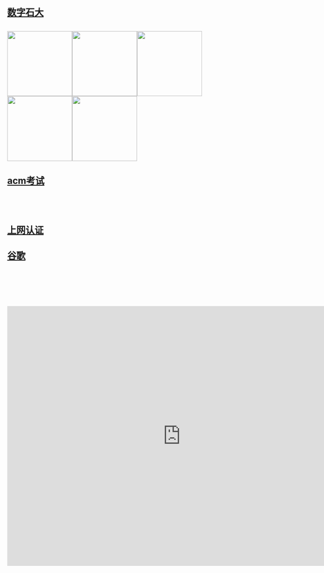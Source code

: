 <!doctype html>
<html>
<head>
<meta http-equiv="Content-Type" content="text/html; charset=utf-8" />
<title>BSKING</title>
<meta charset="gb2312">
<meta charset="iso-8859-1" />
<style>
iframe{
 width:800px;
 height:600px;
 border:none;
 }
 </style>
 <meta http-equiv="refresh" content="10" />
</head>

<body  background="../../Pictures/壁纸/a'fe'fepsb.webp">
<h2><a href="http://cas.upc.edu.cn/cas/login" target="_blank">数字石大</a></h2>
<h2><a href="http://icpc.upc.edu.cn/loginpage.php" target="_blank"><img src="http://m.qpic.cn/psc?/V12UAMRI2mMdfh/F1H7YF3BXM1Q*sygiHZL4S5l74eI3sL0RWx1qB.JbKB0K9V11Mr0mjpGUWcBdf51Zc8iX8ybmDbr8mK5LTcGPq4OQXIqI3P2O0VsEfaVMhk!/b&bo=hABwAAAAAAARF9Q!&rf=viewer_4" width="150"></a><a href="http://ibc.computer.upc.edu.cn/" target="_blank"><img src="http://m.qpic.cn/psc?/V12UAMRI2mMdfh/F1H7YF3BXM1Q*sygiHZL4RA8IPiDOUkALGVX.HUdft5RTMpIQUh.NWS5lgjpS.08No.hGacSnoUOceJUs.2nYIsAGE7XjQTMdoGqXxchAbk!/a&bo=iACFAAAAAAADFz8!&rf=viewer_0&t=5" width="150"></a><a href="http://www.zhihuishu.com"  target="_blank"><img src="http://m.qpic.cn/psc?/V12UAMRI3v0HBr/F1H7YF3BXM1Q*sygiHZL4dvwkWd8qqHePjaxFRuYcwVpoZVzUAjc5FE9tjw1CS.FlGy4zk99YGtlGnCD.iEcfvCyy2RWGl1tG2FvVm*ASpY!/b&bo=kQCQAAAAAAADFzM!&rf=viewer_4" width="150" ></a><a href="http://www.baidu.com" target="_blank"><img src="http://m.qpic.cn/psc?/V12UAMRI3v0HBr/F1H7YF3BXM1Q*sygiHZL4c67EsmdddL1V81mH8fYILM3GtBHLEjLvIC21ebLzCSoHC35zIzP8HX.auX39*XZ4afbqMeC8uLvoX5qMQiVDbc!/b&bo=ggB*AAAAAAADB98!&rf=viewer_4" width="150"></a><a href="http://www.4399.com/flash/203517_4.htm" target="_blank"><img src="http://m.qpic.cn/psc?/V12UAMRI2mMdfh/F1H7YF3BXM1Q*sygiHZL4TpkVFAfLY9hXVrwTmNHkbTvJ54dCSlYTsGo9Gta.GbN7ytSslDfTlSl3X*7j20*B*XeNLV62O2qHE7.LpoeakQ!/b&bo=zgHQAQAAAAADNww!&rf=viewer_4" width="150"></a></h2>
<h2><a href="http://121.251.254.214/cpp/loginpage.php" target="_blank">acm考试</a></h2>
<h2>&nbsp;</h2>



<h2><a href="http://www.gstatic.com/generate_204" target="_blank">上网认证</a></h2>
<p><!--<map name="Map">
    <area shape="rect" coords="1,7,130,126" href="#http://www.baidu.com" target="_blank">
  </map>--><!--<map name="Map2">
    <area shape="rect" coords="1,-3,67,63" href="#">
    <area shape="rect" coords="368,314,959,826" href="#https://www.zhihuishu.com/" target="_blank">
  </map>-->
<p>
<h2><a href="google.com.hk" target="_blank">谷歌</a></h2>
<h2>&nbsp;</h2>
<p>&nbsp;</p>
<iframe src="http://www.baidu.com"></iframe>
<p>&nbsp;</p>
<p>&nbsp;</p>
<p>&nbsp;</p>
<p>&nbsp;</p>
<p>&nbsp;</p>
<p>&nbsp;</p>
<p>&nbsp;</p>
<p>&nbsp;</p>
<p>&nbsp;</p>
<p>&nbsp;</p>
</body>
</html>

